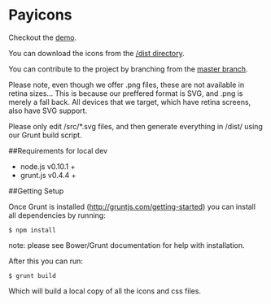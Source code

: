 Payicons
========

<p>Checkout the <a href="http://merlinbb.github.io/Payicons/">demo</a>.</p>

<p>You can download the icons from the <a href="https://github.com/merlinbb/Payicons/tree/master/dist">/dist directory</a>.</p>

<p>You can contribute to the project by branching from the <a href="https://github.com/merlinbb/Payicons">master branch</a>.</p>

Please note, even though we offer .png files, these are not available in retina sizes... This is because our preffered format is SVG, and .png is merely a fall back. All devices that we target, which have retina screens, also have SVG support.

Please only edit /src/*.svg files, and then generate everything in /dist/ using our Grunt build script.


##Requirements for local dev

- node.js v0.10.1 +
- grunt.js v0.4.4 +


##Getting Setup

Once Grunt is installed (http://gruntjs.com/getting-started) you can install all dependencies by running:

    $ npm install

note: please see Bower/Grunt documentation for help with installation.

After this you can run:

    $ grunt build

Which will build a local copy of all the icons and css files.
